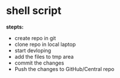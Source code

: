 # shell script 

**stepts:**
* create repo in git
* clone repo in local laptop
* start devloping
* add the files to tmp area
* commit the changes
* Push the changes to GitHub/Central repo